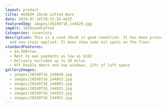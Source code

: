 ```yaml
---
layout: product
title: ♦️USED♦️ 10x16 Lofted Barn
date: 2024-07-16T20:33:54.043Z
featuredImg: images/20240716_144829.jpg
imgAlt: 1016usedlofted
Categories: inventory
description: This is a used 10x16 in good condition. It has been pressure washed
  and new stain applied. It does show some oil spots on the floor.
standardFeatures:
  - $4,500+tax
  - Rent to own payments as low as $182
  - Delivery included up to 50 miles
  - 6ft Double doors and two windows, 12ft of loft space
galleryImages:
  - images/20240716_144840.jpg
  - images/20240716_144853.jpg
  - images/20240716_144903.jpg
  - images/20240716_144925.jpg
  - images/20240716_144933.jpg
  - images/20240716_144952.jpg
---
```

